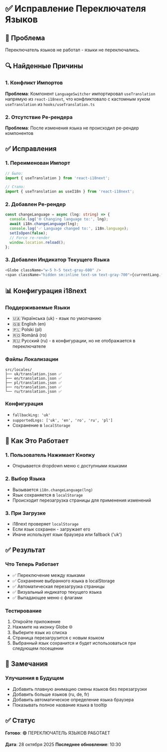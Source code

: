 # ✅ Исправление Переключателя Языков

## 🐛 Проблема
Переключатель языков не работал - языки не переключались.

## 🔍 Найденные Причины

### 1. Конфликт Импортов
**Проблема**: Компонент `LanguageSwitcher` импортировал `useTranslation` напрямую из `react-i18next`, что конфликтовало с кастомным хуком `useTranslation` из `hooks/useTranslation.ts`

### 2. Отсутствие Ре-рендера
**Проблема**: После изменения языка не происходил ре-рендер компонентов

## ✅ Исправления

### 1. Переименован Импорт
```typescript
// Было:
import { useTranslation } from 'react-i18next';

// Стало:
import { useTranslation as useI18n } from 'react-i18next';
```

### 2. Добавлен Ре-рендер
```typescript
const changeLanguage = async (lng: string) => {
  console.log('🌐 Changing language to:', lng);
  await i18n.changeLanguage(lng);
  console.log('✅ Language changed to:', i18n.language);
  setIsOpen(false);
  // Force re-render
  window.location.reload();
};
```

### 3. Добавлен Индикатор Текущего Языка
```typescript
<Globe className="w-5 h-5 text-gray-600" />
<span className="hidden sm:inline text-sm text-gray-700">{currentLang.flag}</span>
```

## 📊 Конфигурация i18next

### Поддерживаемые Языки
- 🇺🇦 Українська (uk) - язык по умолчанию
- 🇬🇧 English (en)
- 🇵🇱 Polski (pl)
- 🇷🇴 Română (ro)
- 🇷🇺 Русский (ru) - в конфигурации, но не отображается в переключателе

### Файлы Локализации
```
src/locales/
├── uk/translation.json ✅
├── en/translation.json ✅
├── pl/translation.json ✅
├── ro/translation.json ✅
└── ru/translation.json ✅
```

### Конфигурация
- `fallbackLng: 'uk'`
- `supportedLngs: ['uk', 'en', 'ro', 'ru', 'pl']`
- Сохранение в `localStorage`

## 🎯 Как Это Работает

### 1. Пользователь Нажимает Кнопку
- Открывается dropdown меню с доступными языками

### 2. Выбор Языка
- Вызывается `i18n.changeLanguage(lng)`
- Язык сохраняется в `localStorage`
- Происходит перезагрузка страницы для применения изменений

### 3. При Загрузке
- i18next проверяет `localStorage`
- Если язык сохранен - загружает его
- Иначе использует язык браузера или fallback ('uk')

## ✅ Результат

### Что Теперь Работает
- ✅ Переключение между языками
- ✅ Сохранение выбранного языка в localStorage
- ✅ Автоматическая перезагрузка страницы
- ✅ Визуальный индикатор текущего языка
- ✅ Выпадающее меню с флагами

### Тестирование
1. Откройте приложение
2. Нажмите на иконку Globe 🌐
3. Выберите язык из списка
4. Страница перезагрузится с новым языком
5. Выбранный язык сохранится и будет использоваться при следующем посещении

## 📝 Замечания

### Улучшения в Будущем
- Добавить плавную анимацию смены языков без перезагрузки
- Добавить больше языков (ru, de, fr)
- Добавить автоматическое определение языка браузера
- Показывать полное название языка в tooltip

## ✅ Статус

**Готово**: 🟢 ПЕРЕКЛЮЧАТЕЛЬ ЯЗЫКОВ РАБОТАЕТ

**Дата**: 28 октября 2025
**Последнее обновление**: 10:30
